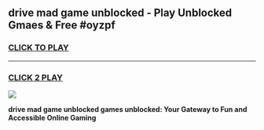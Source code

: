 
## drive mad game unblocked - Play Unblocked Gmaes & Free #oyzpf
<h3>
<a href="https://news.freeplayer.one?title=drive_mad_game_unblocked&ref=03M">CLICK TO PLAY</a></h3>
<hr>

<h3>
<a href="https://news.freeplayer.one?title=drive_mad_game_unblocked&ref=03M">CLICK 2 PLAY</a>
  
</h3>

<a href="https://news.freeplayer.one?title=drive_mad_game_unblocked&ref=03M"><img src="https://clearcache.store/games.png"></a>


**drive mad game unblocked games unblocked: Your Gateway to Fun and Accessible Online Gaming**
